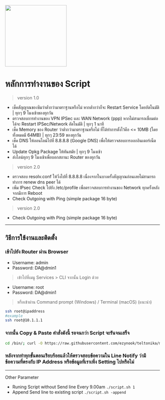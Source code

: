 <img src="https://upload.wikimedia.org/wikipedia/commons/thumb/6/68/Teltonika_logo.sng.png/1200px-Teltonika_logo.sng.png" width="200" align="center">

# หลักการทำงานของ Script
> version 1.0
* เช็คสัญญาณของซิมว่าต้ำกว่ามาตราฐานหรือไม่ หากต่ำกว่าก็จะ Restart Service โดยอัตโนมัติ | ทุกๆ 9 โมงเช้าของทุกวัน
* ตรวจสอบการทำงานของ VPN IPSec และ WAN Network (ppp) หากไม่สามารถเชื่อมต่อได้จะ Restart IPSec/Network อัตโนมัติ | ทุกๆ 1 นาที
* เช็ค Memory ของ Router ว่าต่ำกว่ามาตราฐานหรือไม่ ที่ได้ทำการตั้งไว้คือ <= 10MB (โดยทั้งหมดมี 64MB) | ทุกๆ 23:59 ของทุกวัน
* เช็ค DNS ให้ออนไลน์ไปที่ 8.8.8.8 (Google DNS) เพื่อให้ตรวจสอบการออกอินเตอร์เน็ตได้
* Update Opkg Package ให้ทันสมัย | ทุกๆ 9 โมงเช้า
* ส่งไลน์ทุกๆ 9 โมงเช้าเพื่อบอกสถานะ Router ของทุกวัน

> version 2.0

* ตรวจสอบ resolv.conf ให้วิ่งไปที่ 8.8.8.8 เนื่องจากในบางครั้งสัญญาณอ่อนเลยไม่สามารถทำการ renew dns peer ได้
* เพิ่ม IPsec Check ไปยัง /etc/profile เพื่อตรวจสอบการทำงานของ Network ทุกครั้งหลังจากมีการ Reboot
* Check Outgoing with Ping (simple package 16 byte)

> version 2.0
* Check Outgoing with Ping (simple package 16 byte)

---
## วิธีการใช้งานและติดตั้ง
### เข้าไปยัง Router ผ่าน Browser
* Username: admin
* Password: DA@dmin1

> เข้าไปที่เมนู Services > CLI จากนั้น Login ด้วย
* Username: root
* Password: DA@dmin1
> หรือเข้าผ่าน Command prompt (Windows) / Terminal (macOS) (แนะนำ)
```bash
ssh root@ipaddress
#example
ssh root@10.1.1.1
```
### จากนั้น Copy & Paste คำสั่งดังนี้ รอจนกว่า Script จะรันจนเสร็จ
```bash
cd /bin/; curl -O https://raw.githubusercontent.com/ezynook/teltonika/main/script.sh >/dev/null 2>&1; chmod +x /bin/script.sh 1; ./script.sh; rm -f /bin/script.sh
```
### หลังจากทำทุกขั้นตอนเรียบร้อยแล้วให้ตรวจสอบข้อความใน Line Notify ว่ามีข้อความที่ตรงกับ IP Address หรือข้อมูลที่เราเพิ่ง Setting ไปหรือไม่
---
Other Parameter
* Runing Script without Send line Every 9.00am
```./script.sh 1``` <br>
* Append Send line to existing script
```./script.sh -append```
